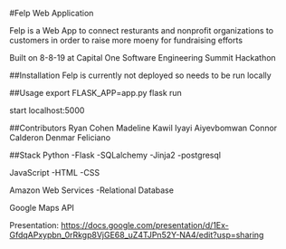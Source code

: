 #Felp Web Application

Felp is a Web App to connect resturants and nonprofit organizations to
customers in order to raise more moeny for fundraising efforts

Built on 8-8-19 at Capital One Software Engineering Summit Hackathon

##Installation
Felp is currently not deployed so needs to be run locally

##Usage
export FLASK_APP=app.py
flask run

start localhost:5000

##Contributors
Ryan Cohen
Madeline Kawil
Iyayi Aiyevbomwan
Connor Calderon
Denmar Feliciano

##Stack
Python
-Flask
-SQLalchemy
-Jinja2
-postgresql

JavaScript
-HTML
-CSS

Amazon Web Services
-Relational Database

Google Maps API

Presentation:
https://docs.google.com/presentation/d/1Ex-GfdqAPxypbn_0rRkgp8VjGE68_uZ4TJPn52Y-NA4/edit?usp=sharing
